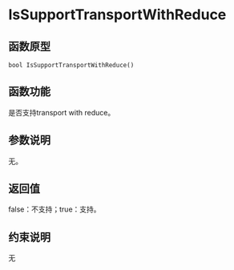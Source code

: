 # IsSupportTransportWithReduce 

## 函数原型<a name="zh-cn_topic_0000001956458785_section7212mcpsimp"></a>

```
bool IsSupportTransportWithReduce()
```

## 函数功能<a name="zh-cn_topic_0000001956458785_section7215mcpsimp"></a>

是否支持transport with reduce。

## 参数说明<a name="zh-cn_topic_0000001956458785_section7218mcpsimp"></a>

无。

## 返回值<a name="zh-cn_topic_0000001956458785_section7221mcpsimp"></a>

false：不支持；true：支持。

## 约束说明<a name="zh-cn_topic_0000001956458785_section7224mcpsimp"></a>

无

